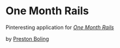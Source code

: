 # One Month Rails

Pinteresting application for
[*One Month Rails*](http://onemonthrails.com)

by [Preston Boling](htp://www.github.com/solorwing)